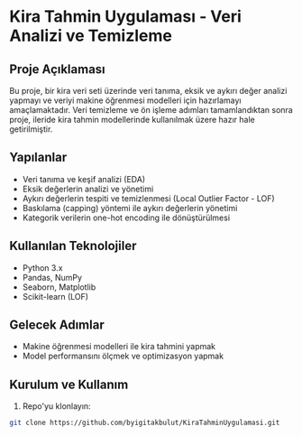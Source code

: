 # Kira Tahmin Uygulaması - Veri Analizi ve Temizleme

## Proje Açıklaması
Bu proje, bir kira veri seti üzerinde veri tanıma, eksik ve aykırı değer analizi yapmayı ve veriyi makine öğrenmesi modelleri için hazırlamayı amaçlamaktadır. Veri temizleme ve ön işleme adımları tamamlandıktan sonra proje, ileride kira tahmin modellerinde kullanılmak üzere hazır hale getirilmiştir.

## Yapılanlar
- Veri tanıma ve keşif analizi (EDA)
- Eksik değerlerin analizi ve yönetimi
- Aykırı değerlerin tespiti ve temizlenmesi (Local Outlier Factor - LOF)
- Baskılama (capping) yöntemi ile aykırı değerlerin yönetimi
- Kategorik verilerin one-hot encoding ile dönüştürülmesi

## Kullanılan Teknolojiler
- Python 3.x
- Pandas, NumPy
- Seaborn, Matplotlib
- Scikit-learn (LOF)

## Gelecek Adımlar
- Makine öğrenmesi modelleri ile kira tahmini yapmak
- Model performansını ölçmek ve optimizasyon yapmak

## Kurulum ve Kullanım
1. Repo'yu klonlayın:
```bash
git clone https://github.com/byigitakbulut/KiraTahminUygulamasi.git
